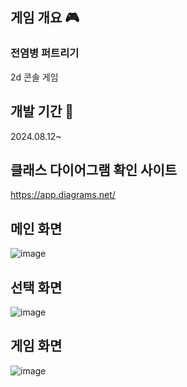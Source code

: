 ## 게임 개요 🎮
### 전염병 퍼트리기
2d 콘솔 게임

## 개발 기간 📅
2024.08.12~

## 클래스 다이어그램 확인 사이트
https://app.diagrams.net/

## 메인 화면
![image](https://github.com/user-attachments/assets/8ce87669-f61b-4482-87cf-b0ce8eead2df)

## 선택 화면
![image](https://github.com/user-attachments/assets/923f1d91-48e2-4649-90a4-afd62b69871e)

## 게임 화면
![image](https://github.com/user-attachments/assets/69c4a097-e503-4469-86ef-88471470d332)

